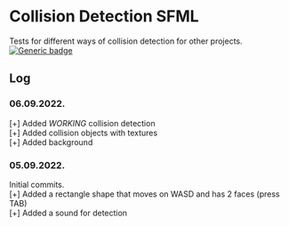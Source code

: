 # Collision Detection SFML

Tests for different ways of collision detection for other projects.\
[![Generic badge](https://img.shields.io/badge/Build-Failing-red.svg)](https://shields.io/)
## Log

### 06.09.2022.
[+] Added *WORKING* collision detection\
[+] Added collision objects with textures\
[+] Added background

### 05.09.2022.
Initial commits.\
[+] Added a rectangle shape that moves on WASD and has 2 faces (press TAB)\
[+] Added a sound for detection
